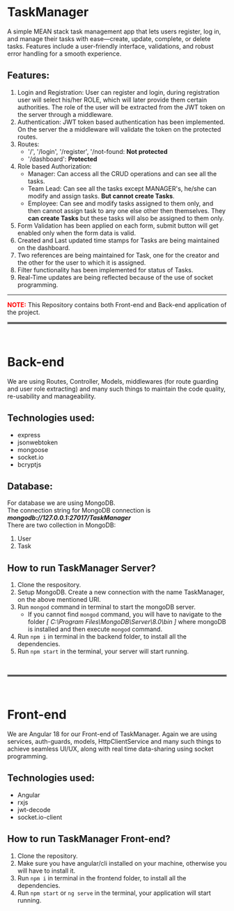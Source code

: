 # TaskManager

A simple MEAN stack task management app that lets users register, log in, and manage their tasks with ease—create, update, complete, or delete tasks. Features include a user-friendly interface, validations, and robust error handling for a smooth experience.

## Features:
1. Login and Registration: User can register and login, during registration user will select his/her ROLE, which will later provide them certain authorities. The role of the user will be extracted from the JWT token on the server through a middleware.
2. Authentication: JWT token based authentication has been implemented. On the server the a middleware will validate the token on the protected routes.
3. Routes:
    - '/', '/login', '/register', '/not-found: <b>Not protected</b>
    - '/dashboard': <b>Protected</b>
4. Role based Authorization:
    - Manager: Can access all the CRUD operations and can see all the tasks.
    - Team Lead: Can see all the tasks except MANAGER's, he/she can modify and assign tasks. <b>But cannot create Tasks</b>.
    - Employee: Can see and modify tasks assigned to them only, and then cannot assign task to any one else other then themselves. They <b>can create Tasks</b> but these tasks will also be assigned to them only.
5. Form Validation has been applied on each form, submit button will get enabled only when the form data is valid.
6. Created and Last updated time stamps for Tasks are being maintained on the dashboard.
7. Two references are being maintained for Task, one for the creator and the other for the user to which it is assigned.
8. Filter functionality has been implemented for status of Tasks.
9. Real-Time updates are being reflected because of the use of socket programming.



<hr/>

<span style="color:red;"><b>NOTE:</b></span>
This Repository contains both Front-end and Back-end application of the project.

<hr style="border: 2px solid gray"/>
<br/>

# Back-end

We are using Routes, Controller, Models, middlewares (for route guarding and user role extracting) and many such things to maintain the code quality, re-usability and manageability.

## Technologies used:
* express
* jsonwebtoken
* mongoose
* socket.io
* bcryptjs

## Database:
For database we are using MongoDB.<br>
The connection string for MongoDB connection is <b><i>mongodb://127.0.0.1:27017/TaskManager</i></b></br>
There are two collection in MongoDB:
1. User
2. Task

## How to run TaskManager Server?
1. Clone the respository.
2. Setup MongoDB. Create a new connection with the name TaskManager, on the above mentioned URI.
3. Run ```mongod``` command in terminal to start the mongoDB server.
    -   If you cannot find ```mongod``` command, you will have to navigate to the folder <i>[ C:\Program Files\MongoDB\Server\8.0\bin ]</i> where mongoDB is installed and then execute ```mongod``` command.
4. Run ```npm i``` in terminal in the backend folder, to install all the dependencies.
5. Run ```npm start``` in the terminal, your server will start running.


<br/>
<hr style="border: 2px solid gray"/>
<br/>

# Front-end

We are Angular 18 for our Front-end of TaskManager. Again we are using services, auth-guards, models, HttpClientService and many such things to achieve seamless UI/UX, along with real time data-sharing using socket programming.

## Technologies used:
* Angular
* rxjs
* jwt-decode
* socket.io-client

## How to run TaskManager Front-end?
1. Clone the repository.
2. Make sure you have angular/cli installed on your machine, otherwise you will have to install it.
3. Run ```npm i``` in terminal in the frontend folder, to install all the dependencies.
4. Run ```npm start``` or ```ng serve``` in the terminal, your application will start running.


